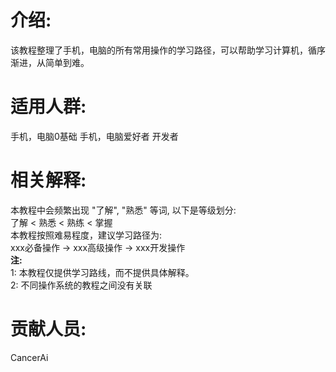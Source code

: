 # 介绍:
该教程整理了手机，电脑的所有常用操作的学习路径，可以帮助学习计算机，循序渐进，从简单到难。

# 适用人群:
手机，电脑0基础
手机，电脑爱好者
开发者

# 相关解释:
本教程中会频繁出现 "了解", "熟悉" 等词, 以下是等级划分:
<br>
了解 < 熟悉 < 熟练 < 掌握
<br>
本教程按照难易程度，建议学习路径为:
<br>
xxx必备操作 -> xxx高级操作 -> xxx开发操作
<br>
**注:**
<br>
1: 本教程仅提供学习路线，而不提供具体解释。
<br>
2: 不同操作系统的教程之间没有关联

# 贡献人员:
CancerAi